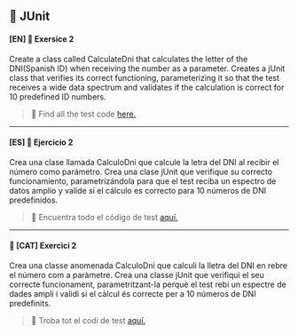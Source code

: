 :star2: JUnit
-


#### [EN] 📍 Exersice 2

Create a class called CalculateDni that calculates the letter of the DNI(Spanish ID) when receiving the number as a parameter.
Creates a jUnit class that verifies its correct functioning, parameterizing it so that the test receives a 
wide data spectrum and validates if the calculation is correct for 10 predefined ID numbers.

>:file_folder: Find all the test code [here.](https://github.com/ariamdev/IT-ACADEMY-SPRINT-1/tree/main/SPRINT1/Tasca%20S1%2004%20Testing/Test/Nivell%201/n1exercici2)


---

#### [ES] 📍 Ejercicio 2

Crea una clase llamada CalculoDni que calcule la letra del DNI al recibir el número como parámetro.
Crea una clase jUnit que verifique su correcto funcionamiento, 
parametrizándola para que el test reciba un espectro de datos amplio y valide si el cálculo es correcto para 10 números de DNI predefinidos.

>:file_folder: Encuentra todo el código de test [aquí.](https://github.com/ariamdev/IT-ACADEMY-SPRINT-1/tree/main/SPRINT1/Tasca%20S1%2004%20Testing/Test/Nivell%201/n1exercici2)

---

#### 📍 [CAT] Exercici 2

Crea una classe anomenada CalculoDni que calculi la lletra del DNI en rebre el número com a paràmetre.
Crea una classe jUnit que verifiqui el seu correcte funcionament, parametritzant-la perquè el test rebi un espectre de dades ampli i validi si el càlcul és correcte per a 10 números de DNI predefinits.

>:file_folder: Troba tot el codi de test [aquí.](https://github.com/ariamdev/IT-ACADEMY-SPRINT-1/tree/main/SPRINT1/Tasca%20S1%2004%20Testing/Test/Nivell%201/n1exercici2)

